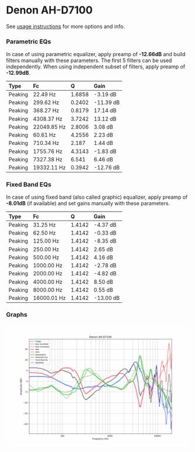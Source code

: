 # Denon AH-D7100
See [usage instructions](https://github.com/jaakkopasanen/AutoEq#usage) for more options and info.

### Parametric EQs
In case of using parametric equalizer, apply preamp of **-12.66dB** and build filters manually
with these parameters. The first 5 filters can be used independently.
When using independent subset of filters, apply preamp of **-12.99dB**.

| Type    | Fc          |      Q | Gain      |
|:--------|:------------|:-------|:----------|
| Peaking | 22.49 Hz    | 1.6858 | -3.19 dB  |
| Peaking | 299.62 Hz   | 0.2402 | -11.39 dB |
| Peaking | 368.27 Hz   | 0.8179 | 17.14 dB  |
| Peaking | 4308.37 Hz  | 3.7242 | 13.12 dB  |
| Peaking | 22049.85 Hz | 2.8006 | 3.08 dB   |
| Peaking | 60.61 Hz    | 4.2556 | 2.23 dB   |
| Peaking | 710.34 Hz   | 2.187  | 1.44 dB   |
| Peaking | 1755.76 Hz  | 4.3143 | -1.83 dB  |
| Peaking | 7327.38 Hz  | 6.541  | 6.46 dB   |
| Peaking | 19332.11 Hz | 0.3942 | -12.76 dB |

### Fixed Band EQs
In case of using fixed band (also called graphic) equalizer, apply preamp of **-8.01dB**
(if available) and set gains manually with these parameters.

| Type    | Fc          |      Q | Gain      |
|:--------|:------------|:-------|:----------|
| Peaking | 31.25 Hz    | 1.4142 | -4.37 dB  |
| Peaking | 62.50 Hz    | 1.4142 | -0.33 dB  |
| Peaking | 125.00 Hz   | 1.4142 | -8.35 dB  |
| Peaking | 250.00 Hz   | 1.4142 | 2.65 dB   |
| Peaking | 500.00 Hz   | 1.4142 | 4.16 dB   |
| Peaking | 1000.00 Hz  | 1.4142 | -2.78 dB  |
| Peaking | 2000.00 Hz  | 1.4142 | -4.82 dB  |
| Peaking | 4000.00 Hz  | 1.4142 | 8.50 dB   |
| Peaking | 8000.00 Hz  | 1.4142 | 0.55 dB   |
| Peaking | 16000.01 Hz | 1.4142 | -13.00 dB |

### Graphs
![](./Denon%20AH-D7100.png)